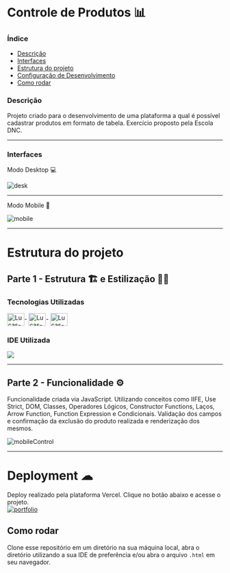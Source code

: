 # Controle de Produtos 📊

### Índice
<ul>
  <a href="#descrição"><li>Descrição</li></a>
  <a href="#interfaces"><li>Interfaces</li></a>
  <a href="#estrutura-do-projeto"><li>Estrutura do projeto</li></a>
  <a href="#deployment-"><li>Configuração de Desenvolvimento</li></a>
  <a href="#como-rodar"><li>Como rodar</li></a>
</ul>

### Descrição
Projeto criado para o desenvolvimento de uma plataforma a qual é possível cadastrar produtos em formato de tabela. Exercício proposto pela Escola DNC.

<hr> 

### Interfaces
Modo Desktop 💻

![desk](https://user-images.githubusercontent.com/115199808/232629379-2b89fcec-e06d-4ed4-aff9-9419747053ce.png)

<hr>

Modo Mobile 📲

![mobile](https://user-images.githubusercontent.com/115199808/232629644-68b33097-d5c7-4181-9e8b-82d846d889e0.png)

<hr>

# Estrutura do projeto
## Parte 1 - Estrutura 🏗 e Estilização 👨‍🎨
### Tecnologias Utilizadas
<div style="display: inline_block">
  <img align="center" alt="Lucas-HTML" height="30" width="40" src="https://cdn.jsdelivr.net/gh/devicons/devicon/icons/html5/html5-original.svg">-
  <img align="center" alt="Lucas-CSS" height="30" width="40" src="https://cdn.jsdelivr.net/gh/devicons/devicon/icons/css3/css3-original.svg">-
  <img align="center" alt="Lucas-JavaScript" height="30" width="40" src="https://cdn.jsdelivr.net/gh/devicons/devicon/icons/javascript/javascript-original.svg">
</div>

### IDE Utilizada

<div> 
  <img src="https://img.shields.io/badge/Visual_Studio_Code-0078D4?style=for-the-badge&logo=visual%20studio%20code&logoColor=white">
</div>

<hr>

## Parte 2 - Funcionalidade ⚙

Funcionalidade criada via JavaScript. Utilizando conceitos como IIFE, Use Strict, DOM, Classes, Operadores Lógicos, Constructor Functions, Laços, Arrow Function, Function Expression e Condicionais. Validação dos campos e confirmação da exclusão do produto realizada e renderização dos mesmos.

![mobileControl](https://user-images.githubusercontent.com/115199808/232631695-9ef0732c-0bec-419c-86f7-82b1ae465849.gif)

<hr>

# Deployment ☁

Deploy realizado pela plataforma Vercel. Clique no botão abaixo e acesse o projeto.<br>
[![portfolio](https://img.shields.io/badge/-CLIQUE%20AQUI-yellowgreen)](https://control-products.vercel.app)

## Como rodar
Clone esse repositório em um diretório na sua máquina local, abra o diretório utilizando a sua IDE de preferência e/ou abra o arquivo ```.html``` em seu navegador.
